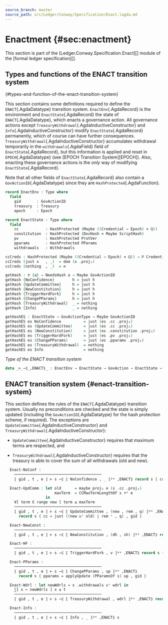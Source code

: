 ```yaml
---
source_branch: master
source_path: src/Ledger/Conway/Specification/Enact.lagda.md
---
```


# Enactment {#sec:enactment}

This section is part of the [Ledger.Conway.Specification.Enact][] module of the
[formal ledger specification][].

<!--
```agda
{-# OPTIONS --safe #-}

open import Data.Nat.Properties using (+-0-monoid)
open import Data.Rational using (ℚ)

open import Ledger.Prelude
open import Ledger.Conway.Specification.Gov.Base

module Ledger.Conway.Specification.Enact (gs : _) (open GovStructure gs) where

open import Ledger.Conway.Specification.Gov.Actions gs
```
-->


## Types and functions of the <span class="AgdaDatatype">ENACT</span> transition system
{#types-and-function-of-the-enact-transition-system}

This section contains some definitions required to define the
`ENACT`{.AgdaDatatype} transition system.  `EnactEnv`{.AgdaRecord} is the environment
and `EnactState`{.AgdaRecord} the state of `ENACT`{.AgdaDatatype}, which enacts a
governance action.  All governance actions except
`TreasuryWithdrawal`{.AgdaInductiveConstructor} and
`Info`{.AgdaInductiveConstructor} modify `EnactState`{.AgdaRecord} permanently,
which of course can have further consequences.
`TreasuryWithdrawal`{.AgdaInductiveConstructor} accumulates withdrawal temporarily in
the `withdrawals`{.AgdaField} field of `EnactState`{.AgdaRecord}, but this information
is applied and reset in `EPOCH`{.AgdaDatatype} (see [EPOCH Transition System][EPOCH]).
Also, enacting these governance actions is the *only* way of modifying
`EnactState`{.AgdaRecord}.

Note that all other fields of `EnactState`{.AgdaRecord} also contain a
`GovActionID`{.AgdaDatatype} since they are `HashProtected`{.AgdaFunction}.

```agda
record EnactEnv : Type where
  field
    gid       : GovActionID
    treasury  : Treasury
    epoch     : Epoch

record EnactState : Type where
  field
    cc            : HashProtected (Maybe ((Credential ⇀ Epoch) × ℚ))
    constitution  : HashProtected (DocHash × Maybe ScriptHash)
    pv            : HashProtected ProtVer
    pparams       : HashProtected PParams
    withdrawals   : Withdrawals
```

<!--
```agda
record HasEnactState {a} (A : Type a) : Type a where
  field EnactStateOf : A → EnactState
open HasEnactState ⦃...⦄ public

instance
  HasPParams-EnactState : HasPParams EnactState
  HasPParams-EnactState .PParamsOf = proj₁ ∘ EnactState.pparams

  HasccMaxTermLength-EnactState : HasCCMaxTermLength EnactState
  HasccMaxTermLength-EnactState .CCMaxTermLengthOf = PParams.ccMaxTermLength ∘ PParamsOf

  HasWithdrawals-EnactState : HasWithdrawals EnactState
  HasWithdrawals-EnactState .WithdrawalsOf = EnactState.withdrawals

  unquoteDecl HasCast-EnactEnv = derive-HasCast
    [ (quote EnactEnv , HasCast-EnactEnv) ]

open EnactState
```
-->

```agda
ccCreds : HashProtected (Maybe ((Credential ⇀ Epoch) × ℚ)) → ℙ Credential
ccCreds (just x   , _)  = dom (x .proj₁)
ccCreds (nothing  , _)  = ∅

getHash : ∀ {a} → NeedsHash a → Maybe GovActionID
getHash {NoConfidence}        h = just h
getHash {UpdateCommittee}     h = just h
getHash {NewConstitution}     h = just h
getHash {TriggerHardFork}     h = just h
getHash {ChangePParams}       h = just h
getHash {TreasuryWithdrawal}  _ = nothing
getHash {Info}                _ = nothing

getHashES : EnactState → GovActionType → Maybe GovActionID
getHashES es NoConfidence          = just (es .cc .proj₂)
getHashES es (UpdateCommittee)     = just (es .cc .proj₂)
getHashES es (NewConstitution)     = just (es .constitution .proj₂)
getHashES es (TriggerHardFork)     = just (es .pv .proj₂)
getHashES es (ChangePParams)       = just (es .pparams .proj₂)
getHashES es (TreasuryWithdrawal)  = nothing
getHashES es Info                  = nothing
```

*Type of the ENACT transition system*

```agda
data _⊢_⇀⦇_,ENACT⦈_ : EnactEnv → EnactState → GovAction → EnactState → Type
```

<!--
```agda
private variable
  s : EnactState
  up : PParamsUpdate
  new : Credential ⇀ Epoch
  rem : ℙ Credential
  q : ℚ
  dh : DocHash
  sh : Maybe ScriptHash
  v : ProtVer
  wdrl : Withdrawals
  t : Treasury
  gid : GovActionID
  e : Epoch

instance
  _ = +-0-monoid
```
-->


## <span class="AgdaDatatype">ENACT</span> transition system {#enact-transition-system}

This section defines the rules of the `ENACT`{.AgdaDatatype} transition system.
Usually no preconditions are checked and the state is simply updated (including the
`GovActionID`{.AgdaDatatype} for the hash protection scheme, if
required).  The exceptions are `UpdateCommittee`{.AgdaInductiveConstructor} and
`TreasuryWithdrawal`{.AgdaInductiveConstructor}:

- `UpdateCommittee`{.AgdaInductiveConstructor} requires that maximum
  terms are respected, and

- `TreasuryWithdrawal`{.AgdaInductiveConstructor} requires that the
  treasury is able to cover the sum of all withdrawals (old and new).

<!--
```agda
open PParams using (ccMaxTermLength)
open EnactState using (cc)
data _⊢_⇀⦇_,ENACT⦈_ where
```
-->

```agda
  Enact-NoConf :
    ───────────────────────────────────────
    ⟦ gid , t , e ⟧ ⊢ s ⇀⦇ ⟦ NoConfidence , _ ⟧ᵍᵃ ,ENACT⦈ record s { cc = nothing , gid }

  Enact-UpdComm : let old      = maybe proj₁ ∅ (s .cc .proj₁)
                      maxTerm  = CCMaxTermLengthOf s +ᵉ e
                  in
    ∀[ term ∈ range new ] term ≤ maxTerm
    ───────────────────────────────────────
    ⟦ gid , t , e ⟧ ⊢ s ⇀⦇ ⟦ UpdateCommittee , (new , rem , q) ⟧ᵍᵃ ,ENACT⦈
      record s { cc = just ((new ∪ˡ old) ∣ rem ᶜ , q) , gid }

  Enact-NewConst :
    ───────────────────────────────────────
    ⟦ gid , t , e ⟧ ⊢ s ⇀⦇ ⟦ NewConstitution , (dh , sh) ⟧ᵍᵃ ,ENACT⦈ record s { constitution = (dh , sh) , gid }

  Enact-HF :
    ───────────────────────────────────────
    ⟦ gid , t , e ⟧ ⊢ s ⇀⦇ ⟦ TriggerHardFork , v ⟧ᵍᵃ ,ENACT⦈ record s { pv = v , gid }

  Enact-PParams :
    ───────────────────────────────────────
    ⟦ gid , t , e ⟧ ⊢ s ⇀⦇ ⟦ ChangePParams , up ⟧ᵍᵃ ,ENACT⦈
      record s { pparams = applyUpdate (PParamsOf s) up , gid }

  Enact-Wdrl : let newWdrls = s .withdrawals ∪⁺ wdrl in
    ∑[ x ← newWdrls ] x ≤ t
    ───────────────────────────────────────
    ⟦ gid , t , e ⟧ ⊢ s ⇀⦇ ⟦ TreasuryWithdrawal , wdrl ⟧ᵍᵃ ,ENACT⦈ record s { withdrawals = newWdrls }

  Enact-Info :
    ───────────────────────────────────────
    ⟦ gid , t , e ⟧ ⊢ s ⇀⦇ ⟦ Info , _ ⟧ᵍᵃ ,ENACT⦈ s
```

